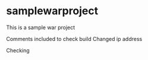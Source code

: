 # samplewarproject
This is a sample war project


Comments included to check build
Changed ip address

Checking
